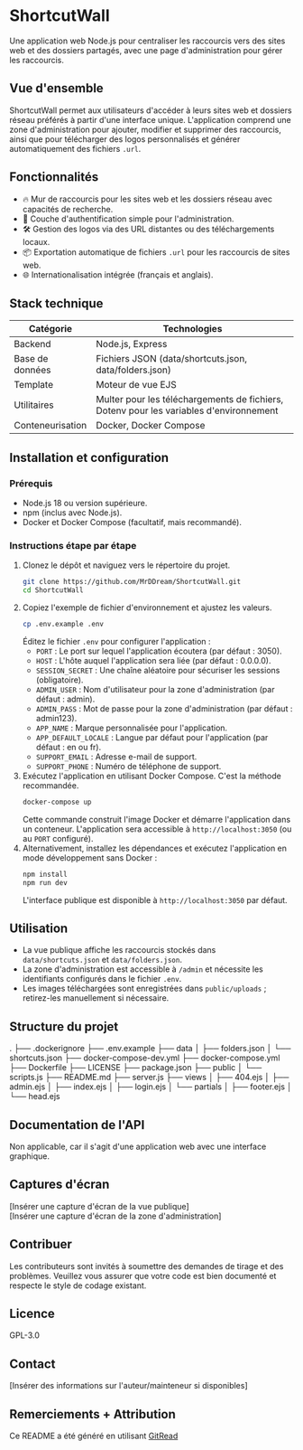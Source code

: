 # ShortcutWall
Une application web Node.js pour centraliser les raccourcis vers des sites web et des dossiers partagés, avec une page d'administration pour gérer les raccourcis.

## Vue d'ensemble
ShortcutWall permet aux utilisateurs d'accéder à leurs sites web et dossiers réseau préférés à partir d'une interface unique. L'application comprend une zone d'administration pour ajouter, modifier et supprimer des raccourcis, ainsi que pour télécharger des logos personnalisés et générer automatiquement des fichiers `.url`.

## Fonctionnalités
* 🔥 Mur de raccourcis pour les sites web et les dossiers réseau avec capacités de recherche.
* 🚀 Couche d'authentification simple pour l'administration.
* 🛠️ Gestion des logos via des URL distantes ou des téléchargements locaux.
* 📦 Exportation automatique de fichiers `.url` pour les raccourcis de sites web.
* 🌐 Internationalisation intégrée (français et anglais).

## Stack technique
| Catégorie | Technologies |
|----------|-------------|
| Backend  | Node.js, Express |
| Base de données | Fichiers JSON (data/shortcuts.json, data/folders.json) |
| Template | Moteur de vue EJS |
| Utilitaires | Multer pour les téléchargements de fichiers, Dotenv pour les variables d'environnement |
| Conteneurisation | Docker, Docker Compose |

## Installation et configuration
### Prérequis
* Node.js 18 ou version supérieure.
* npm (inclus avec Node.js).
* Docker et Docker Compose (facultatif, mais recommandé).

### Instructions étape par étape
1.  Clonez le dépôt et naviguez vers le répertoire du projet.
    ```bash
    git clone https://github.com/MrDDream/ShortcutWall.git
    cd ShortcutWall
    ```
2.  Copiez l'exemple de fichier d'environnement et ajustez les valeurs.
    ```bash
    cp .env.example .env
    ```
    Éditez le fichier `.env` pour configurer l'application :
    *   `PORT` : Le port sur lequel l'application écoutera (par défaut : 3050).
    *   `HOST` : L'hôte auquel l'application sera liée (par défaut : 0.0.0.0).
    *   `SESSION_SECRET` : Une chaîne aléatoire pour sécuriser les sessions (obligatoire).
    *   `ADMIN_USER` : Nom d'utilisateur pour la zone d'administration (par défaut : admin).
    *   `ADMIN_PASS` : Mot de passe pour la zone d'administration (par défaut : admin123).
    *   `APP_NAME` : Marque personnalisée pour l'application.
    *   `APP_DEFAULT_LOCALE` : Langue par défaut pour l'application (par défaut : en ou fr).
    *   `SUPPORT_EMAIL` : Adresse e-mail de support.
    *   `SUPPORT_PHONE` : Numéro de téléphone de support.
3.  Exécutez l'application en utilisant Docker Compose. C'est la méthode recommandée.
    ```bash
    docker-compose up
    ```
    Cette commande construit l'image Docker et démarre l'application dans un conteneur. L'application sera accessible à `http://localhost:3050` (ou au `PORT` configuré).
4.  Alternativement, installez les dépendances et exécutez l'application en mode développement sans Docker :
    ```bash
    npm install
    npm run dev
    ```
    L'interface publique est disponible à `http://localhost:3050` par défaut.

## Utilisation
*   La vue publique affiche les raccourcis stockés dans `data/shortcuts.json` et `data/folders.json`.
*   La zone d'administration est accessible à `/admin` et nécessite les identifiants configurés dans le fichier `.env`.
*   Les images téléchargées sont enregistrées dans `public/uploads` ; retirez-les manuellement si nécessaire.

## Structure du projet
.
├── .dockerignore
├── .env.example
├── data
│ ├── folders.json
│ └── shortcuts.json
├── docker-compose-dev.yml
├── docker-compose.yml
├── Dockerfile
├── LICENSE
├── package.json
├── public
│ └── scripts.js
├── README.md
├── server.js
├── views
│ ├── 404.ejs
│ ├── admin.ejs
│ ├── index.ejs
│ ├── login.ejs
│ └── partials
│ ├── footer.ejs
│ └── head.ejs

## Documentation de l'API
Non applicable, car il s'agit d'une application web avec une interface graphique.

## Captures d'écran
[Insérer une capture d'écran de la vue publique]  
[Insérer une capture d'écran de la zone d'administration]

## Contribuer
Les contributeurs sont invités à soumettre des demandes de tirage et des problèmes. Veuillez vous assurer que votre code est bien documenté et respecte le style de codage existant.

## Licence
GPL-3.0

## Contact
[Insérer des informations sur l'auteur/mainteneur si disponibles]

## Remerciements + Attribution
Ce README a été généré en utilisant [GitRead](https://git-read.vercel.app)
